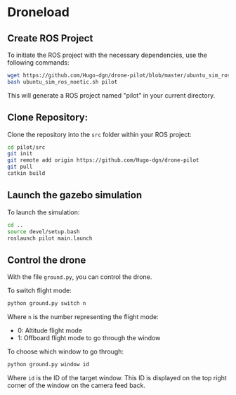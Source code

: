 # Droneload

## Create ROS Project

To initiate the ROS project with the necessary dependencies, use the following commands:

```bash
wget https://github.com/Hugo-dgn/drone-pilot/blob/master/ubuntu_sim_ros_noetic.sh
bash ubuntu_sim_ros_noetic.sh pilot
```

This will generate a ROS project named "pilot" in your current directory.

## Clone Repository:

Clone the repository into the `src` folder within your ROS project:

```bash
cd pilot/src
git init
git remote add origin https://github.com/Hugo-dgn/drone-pilot
git pull
catkin build
```

## Launch the gazebo simulation

To launch the simulation:

```bash
cd ..
source devel/setup.bash
roslaunch pilot main.launch
```

## Control the drone

With the file `ground.py`, you can control the drone.

To switch flight mode:

```bash
python ground.py switch n
```

Where `n` is the number representing the flight mode:
- 0: Altitude flight mode
- 1: Offboard flight mode to go through the window

To choose which window to go through:

```bash
python ground.py window id
```

Where `id` is the ID of the target window. This ID is displayed on the top right corner of the window on the camera feed back.